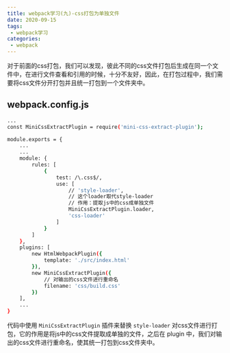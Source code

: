 ```yaml
---
title: webpack学习(九)-css打包为单独文件
date: 2020-09-15
tags:
 - webpack学习 
categories: 
 - webpack
---
```


对于前面的css打包，我们可以发现，彼此不同的css文件打包后生成在同一个文件中，在进行文件查看和引用的时候，十分不友好，因此，在打包过程中，我们需要将css文件分开打包并且统一打包到一个文件夹中。

## webpack.config.js

```bash
...
const MiniCssExtractPlugin = require('mini-css-extract-plugin');

module.exports = {
    ...
    ...
    module: {
        rules: [
            {
                test: /\.css$/,
                use: [
                    // 'style-loader',
                    // 这个loader取代style-loader
                    // 作用：提取js中的css成单独文件
                    MiniCssExtractPlugin.loader,
                    'css-loader'
                ]
            }
        ]
    },
    plugins: [
        new HtmlWebpackPlugin({
            template: './src/index.html'
        }),
        new MiniCssExtractPlugin({
            // 对输出的css文件进行重命名
            filename: 'css/build.css'
        })
    ],
    ...
}
```

代码中使用 `MiniCssExtractPlugin` 插件来替换 `style-loader` 对css文件进行打包，它的作用是将js中的css文件提取成单独的文件，之后在 plugin 中，我们对输出的css文件进行重命名，使其统一打包到css文件夹中。